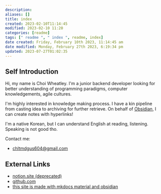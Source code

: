```yaml
---
description:
aliases: []
title: index
created: 2023-02-10T11:14:45
modified: 2023-02-10 11:20
categories: [readme]
tags: [" readme ", " index ", readme, index]
date created: Friday, February 10th 2023, 11:14:45 am
date modified: Monday, February 27th 2023, 6:19:34 pm
updated: 2023-07-27T01:02:35
---
```


## Self Introduction

Hi, my name is Choi Wheatley. I'm a junior backend developer looking for better understanding of programming paradigms, computer knowledgements, agile cultures.

I'm highly interested in knowledge making process. I have a kin pipeline from casting idea to archiving for further retrieve. On behalf of [Obsidian](https://obsidian.md), I can create notes with hyperlinks!

I'm a native Korean, but I can understand English at reading, listening. Speaking is not good tho.

Contact me:

- chltmdgus604@gmail.com

## External Links

- [notion.site (deprecated)](https://choiwheatley.notion.site)
- [github.com](https://github.com/ChoiWheatley)
- [this site is made with mkdocs material and obsidian](choiwheatley.github.io)
